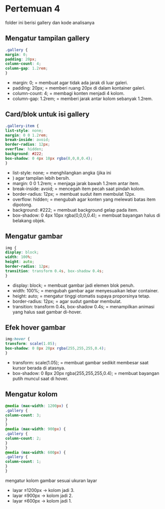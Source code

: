 # Pertemuan 4
folder ini berisi gallery dan kode analisanya

## Mengatur tampilan gallery
```css
.gallery {
margin: 0;
padding: 20px;
column-count: 4;
column-gap: 1.2rem;
}
```
- margin: 0; = membuat agar tidak ada jarak di luar galeri.
- padding: 20px; = memberi ruang 20px di dalam kontainer galeri.
- column-count: 4; = membagi konten menjadi 4 kolom.
- column-gap: 1.2rem; = memberi jarak antar kolom sebanyak 1.2rem.

## Card/blok untuk isi gallery
```css
.gallery-item {
list-style: none;
margin: 0 0 1.2rem;
break-inside: avoid;
border-radius: 12px;
overflow: hidden;
background: #222;
box-shadow: 0 4px 10px rgba(0,0,0,0.4);
}
```
- list-style: none; = menghilangkan angka (jika ini <li>) agar tampilan lebih bersih.
- margin: 0 0 1.2rem; = menjaga jarak bawah 1.2rem antar item.
- break-inside: avoid; = mencegah item pecah saat pindah kolom.
- border-radius: 12px; = membuat sudut item membulat 12px.
- overflow: hidden; = mengubah agar konten yang melewati batas item dipotong.
- background: #222; = membuat background gelap pada item.
- box-shadow: 0 4px 10px rgba(0,0,0,0.4); = membuat bayangan halus di belakang objek.

## Mengatur gambar
```css
img {
display: block;
width: 100%;
height: auto;
border-radius: 12px;
transition: transform 0.4s, box-shadow 0.4s;
}
```
- display: block; = membuat gambar jadi elemen blok penuh.
- width: 100%; = mengubah gambar agar menyesuaikan lebar container.
- height: auto; = mengatur tinggi otomatis supaya proporsinya tetap.
- border-radius: 12px; = agar sudut gambar membulat.
- transition: transform 0.4s, box-shadow 0.4s; = menampilkan animasi yang halus saat gambar di-hover.

## Efek hover gambar
```css
img:hover {
transform: scale(1.05);
box-shadow: 0 8px 20px rgba(255,255,255,0.4);
}
```
- transform: scale(1.05); = membuat gambar sedikit membesar saat kursor berada di atasnya.
- box-shadow: 0 8px 20px rgba(255,255,255,0.4); = membuat bayangan putih muncul saat di hover.

## Mengatur kolom
```css
@media (max-width: 1200px) {
.gallery {
column-count: 3;
}
}
@media (max-width: 900px) {
.gallery {
column-count: 2;
}
}
@media (max-width: 600px) {
.gallery {
column-count: 1;
}
}
```

mengatur kolom gambar sesuai ukuran layar
- layar ≤1200px → kolom jadi 3.
- layar ≤900px → kolom jadi 2.
- layar ≤600px → kolom jadi 1.
